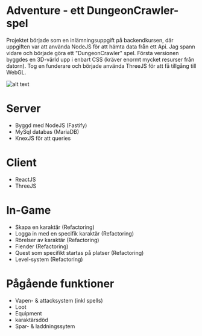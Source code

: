 # Adventure - ett DungeonCrawler-spel
Projektet började som en inlämningsuppgift på backendkursen, där uppgiften var att använda NodeJS för att hämta data från ett Api. Jag spann vidare och började göra ett "DungeonCrawler" spel. Första versionen byggdes en 3D-värld upp i enbart CSS (kräver enormt mycket resurser från datorn). Tog en funderare och började använda ThreeJS för att få tillgång till WebGL.

![alt text](https://github.com/ghilea/adventure/blob/shared/assets/images/readme/menu.png?raw=true)

# Server
  * Byggd med NodeJS (Fastify)
  * MySql databas (MariaDB) 
  * KnexJS för att queries

# Client
  * ReactJS
  * ThreeJS

# In-Game
  * Skapa en karaktär (Refactoring)
  * Logga in med en specifik karaktär (Refactoring)
  * Rörelser av karaktär (Refactoring)
  * Fiender (Refactoring)
  * Quest som specifikt startas på platser (Refactoring)
  * Level-system (Refactoring)

# Pågående funktioner
  * Vapen- & attacksystem (inkl spells)
  * Loot
  * Equipment
  * karaktärsdöd
  * Spar- & laddningssytem